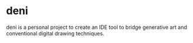 # deni

deni is a personal project to create an IDE tool to bridge generative art and conventional digital drawing techniques.
